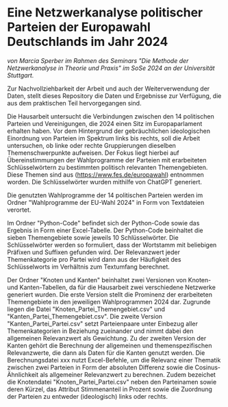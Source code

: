# Eine Netzwerkanalyse politischer Parteien der Europawahl Deutschlands im Jahr 2024
*von Marcia Sperber im Rahmen des Seminars "Die Methode der Netzwerkanalyse in Theorie und Praxis" im SoSe 2024 an der Universität Stuttgart.*

Zur Nachvollziehbarkeit der Arbeit und auch der Weiterverwendung der Daten, stellt dieses Repository die Daten und Ergebnisse zur Verfügung, die aus dem praktischen Teil hervorgegangen sind.

Die Hausarbeit untersucht die Verbindungen zwischen den 14 politischen Parteien und Vereinigungen, die 2024 einen Sitz im Europaparlament erhalten haben. Vor dem Hintergrund der gebräuchlichen ideologischen Einordnung von Parteien im Spektrum links bis rechts, soll die Arbeit untersuchen, ob linke oder rechte Gruppierungen dieselben Themenschwerpunkte aufweisen. Der Fokus liegt hierbei auf Übereinstimmungen der Wahlprogramme der Parteien mit erarbeiteten Schlüsselwörtern zu bestimmten politisch relevanten Themengebieten. Diese Themen sind aus (https://www.fes.de/europawahl) entnommen worden. Die Schlüsselwörter wurden mithilfe von ChatGPT generiert.

Die genutzten Wahlprogramme der 14 politischen Parteien werden im Ordner "Wahlprogramme der EU-Wahl 2024" in Form von Textdateien verortet.

Im Ordner "Python-Code" befindet sich der Python-Code sowie das Ergebnis in Form einer Excel-Tabelle. Der Python-Code beinhaltet die sieben Themengebiete sowie jeweils 10 Schlüsselwörter. Die Schlüsselwörter werden so formuliert, dass der Wortstamm mit beliebigen Präfixen und Suffixen gefunden wird. Der Relevanzwert jeder Themenkategorie pro Partei wird dann aus der Häufigkeit des Schlüsselworts im Verhältnis zum Textumfang berechnet.

Der Ordner "Knoten und Kanten" beinhaltet zwei Versionen von Knoten- und Kanten-Tabellen, da für die Hausarbeit zwei verschiedene Netzwerke generiert wurden. 
Die erste Version stellt die Prominenz der erarbeiteten Themengebiete in den jeweiligen Wahlprogrammen 2024 dar. Zugrunde liegen die Datei "Knoten_Partei_Themengebiet.csv" und "Kanten_Partei_Themengebiet.csv".
Die zweite Version "Kanten_Partei_Partei.csv" setzt Parteienpaare unter Einbezug aller Themenkategorien in Beziehung zueinander und nimmt dabei den allgemeinen Relevanzwert als Gewichtung. Zu der zweiten Version der Kanten gehört die Berechnung der allgemeinen und themenspezifischen Relevanzwerte, die dann als Daten für die Kanten genutzt werden. Die Berechnungsdatei xxx nutzt Excel-Befehle, um die Relevanz einer Thematik zwischen zwei Parteien in Form der absoluten Differenz sowie die Cosinus-Ähnlichkeit als allgemeiner Relevanzwert zu berechnen. Zudem bezeichet die Knotendatei "Knoten_Partei_Partei.csv" neben den Parteinamen sowie deren Kürzel, das Attribut Stimmenanteil in Prozent sowie die Zuordnung der Parteien zu entweder (ideologisch) links oder rechts.
